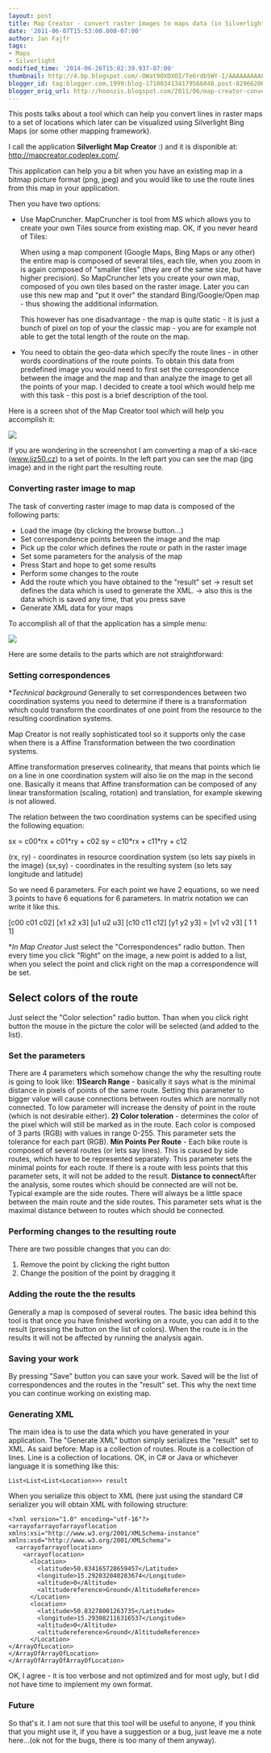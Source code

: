 ```yaml
---
layout: post
title: Map Creator - convert raster images to maps data (in Silverlight)
date: '2011-06-07T15:53:00.000-07:00'
author: Jan Fajfr
tags:
- Maps
- Silverlight
modified_time: '2014-06-26T15:02:39.937-07:00'
thumbnail: http://4.bp.blogspot.com/-OWat90XDXOI/Te6rdb5WY-I/AAAAAAAAALQ/ArDO4OjD7Gw/s72-c/map_creator_view.PNG
blogger_id: tag:blogger.com,1999:blog-1710034134179566048.post-8296620690953124543
blogger_orig_url: http://hoonzis.blogspot.com/2011/06/map-creator-convert-raster-images-to.html
---
```

This posts talks about a tool which can help you convert lines in raster
maps to a set of locations which later can be visualized using
Silverlight Bing Maps (or some other mapping framework).

I call the application **Silverlight Map Creator** :) and it is
disponible at:
<http://mapcreator.codeplex.com/>.


This application can help you a bit when you have an existing map in a
bitmap picture format (png, jpeg) and you would like to use the route
lines from this map in your application.

Then you have two options:


-   Use MapCruncher. MapCruncher is tool from MS which allows you to
    create your own Tiles source from existing map. OK, if you never
    heard of Tiles:
    
    When using a map component (Google Maps, Bing Maps or any other) the
    entire map is composed of several tiles, each tile, when you zoom in
    is again composed of "smaller tiles" (they are of the same size, but
    have higher precision).
    So MapCruncher lets you create your own map, composed of you own
    tiles based on the raster image. Later you can use this new map and
    "put it over" the standard Bing/Google/Open map - thus showing the
    additional information.
    
    This however has one disadvantage - the map is quite static - it is
    just a bunch of pixel on top of your the classic map - you are for
    example not able to get the total length of the route on the map.
-   You need to obtain the geo-data which specify the route lines - in
    other words coordinations of the route points. To obtain this data
    from predefined image you would need to first set the correspondence
    between the image and the map and than analyze the image to get all
    the points of your map.
    I decided to create a tool which would help me with this task - this
    post is a brief description of the tool.


Here is a screen shot of the Map Creator tool which will help you
accomplish it:




[![](http://4.bp.blogspot.com/-OWat90XDXOI/Te6rdb5WY-I/AAAAAAAAALQ/ArDO4OjD7Gw/s320/map_creator_view.PNG)](http://4.bp.blogspot.com/-OWat90XDXOI/Te6rdb5WY-I/AAAAAAAAALQ/ArDO4OjD7Gw/s1600/map_creator_view.PNG)





If you are wondering in the screenshot I am converting a map of a
ski-race (www.jiz50.cz) to a set of points. In the left part you can see
the map (jpg image) and in the right part the resulting route.


### Converting raster image to map

The task of converting raster image to map data is composed of the
following parts:

-   Load the image (by clicking the browse button...)
-   Set correspondence points between the image and the map
-   Pick up the color which defines the route or path in the raster
    image
-   Set some parameters for the analysis of the map
-   Press Start and hope to get some results
-   Perform some changes to the route
-   Add the route which you have obtained to the "result" set
    -&gt; result set defines the data which is used to generate the
    XML.
    -&gt; also this is the data which is saved any time, that you press
    save
-   Generate XML data for your maps

To accomplish all of that the application has a simple menu:



[![](http://4.bp.blogspot.com/-O3lmZzFGSBw/Te6rvXPC68I/AAAAAAAAALY/sNLJ49jLVVs/s320/map_creator_menu.PNG)](http://4.bp.blogspot.com/-O3lmZzFGSBw/Te6rvXPC68I/AAAAAAAAALY/sNLJ49jLVVs/s1600/map_creator_menu.PNG)






Here are some details to the parts which are not straightforward:


### Setting correspondences


**Technical background*
Generally to set correspondences between two coordination systems you
need to determine if there is a transformation which could transform the
coordinates of one point from the resource to the resulting coordination
systems.

Map Creator is not really sophisticated tool so it supports only the
case when there is a Affine Transformation between the two coordination
systems.

Affine transformation preserves colinearity, that means that points
which lie on a line in one coordination system will also lie on the map
in the second one. Basically it means that Affine transformation can be
composed of any linear transformation (scaling, rotation) and
translation, for example skewing is not allowed.

The relation between the two coordination systems can be specified using
the following equation:

sx = c00\*rx + c01\*ry + c02
sy = c10\*rx + c11\*ry + c12

(rx, ry) - coordinates in resource coordination system (so lets say
pixels in the image)
(sx,sy) - coordinates in the resulting system (so lets say longitude and
latitude)

So we need 6 parameters. For each point we have 2 equations, so we need
3 points to have 6 equations for 6 parameters. In matrix notation we can
write it like this.

\[c00 c01 c02\] \[x1 x2 x3\] \[u1 u2 u3\]
\[c10 c11 c12\] \[y1 y2 y3\] = \[v1 v2 v3\]
\[ 1 1 1\]

**In Map Creator*
Just select the "Correspondences" radio button. Then every time you
click "Right" on the image, a new point is added to a list, when you
select the point and click right on the map a correspondence will be
set.


Select colors of the route
--------------------------

Just select the "Color selection" radio button. Than when you click
right button the mouse in the picture the color will be selected (and
added to the list).


### Set the parameters

There are 4 parameters which somehow change the why the resulting route
is going to look like:
**1)Search Range** - basically it says what is the minimal distance in
pixels of points of the same route. Setting this parameter to bigger
value will cause connections between routes which are normally not
connected. To low parameter will increase the density of point in the
route (which is not desirable either).
**2) Color toleration** - determines the color of the pixel which will
still be marked as in the route. Each color is composed of 3 parts (RGB)
with values in range 0-255. This parameter sets the tolerance for each
part (RGB).
**Min Points Per Route** - Each bike route is composed of several routes
(or lets say lines). This is caused by side routes, which have to be
represented separately. This parameter sets the minimal points for each
route. If there is a route with less points that this parameter sets, it
will not be added to the result.
**Distance to connect**After the analysis, some routes which should be
connected are will not be. Typical example are the side routes. There
will always be a little space between the main route and the side
routes. This parameter sets what is the maximal distance between to
routes which should be connected.


### Performing changes to the resulting route

There are two possible changes that you can do:
1) Remove the point by clicking the right button
2) Change the position of the point by dragging it


### Adding the route the the results

Generally a map is composed of several routes. The basic idea behind
this tool is that once you have finished working on a route, you can add
it to the result (pressing the button on the list of colors). When the
route is in the results it will not be affected by running the analysis
again.


### Saving your work

By pressing "Save" button you can save your work. Saved will be the list
of correspondences and the routes in the "result" set. This why the next
time you can continue working on existing map.


### Generating XML

The main idea is to use the data which you have generated in your
application. The "Generate XML" button simply serializes the "result"
set to XML.
As said before: Map is a collection of routes. Route is a collection of
lines. Line is a collection of locations.
OK, in C\# or Java or whichever language it is something like this:


``` 
List<List<List<Location>>> result
```


When you serialize this object to XML (here just using the standard C\#
serializer you will obtain XML with following structure:

``` 
<?xml version="1.0" encoding="utf-16"?>
<arrayofarrayofarrayoflocation xmlns:xsi="http://www.w3.org/2001/XMLSchema-instance" xmlns:xsd="http://www.w3.org/2001/XMLSchema">
  <arrayofarrayoflocation>
    <arrayoflocation>
      <location>
        <latitude>50.834165728659457</Latitude>
        <longitude>15.292032040283674</Longitude>
        <altitude>0</Altitude>
        <altitudereference>Ground</AltitudeReference>
      </Location>
      <location>
        <latitude>50.83278001263735</Latitude>
        <longitude>15.293082116316537</Longitude>
        <altitude>0</Altitude>
        <altitudereference>Ground</AltitudeReference>
      </Location>
</ArrayOfLocation>
</ArrayOfArrayOfLocation>
</ArrayOfArrayOfArrayOfLocation>
```


OK, I agree - it is too verbose and not optimized and for most ugly, but
I did not have time to implement my own format.


### Future

So that's it. I am not sure that this tool will be useful to anyone, if
you think that you might use it, if you have a suggestion or a bug, just
leave me a note here...(ok not for the bugs, there is too many of them
anyway).
